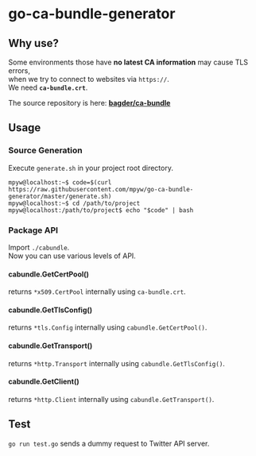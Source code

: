 # go-ca-bundle-generator

## Why use?

Some environments those have **no latest CA information** may cause TLS errors,  
when we try to connect to websites via `https://`.  
We need **`ca-bundle.crt`**.

The source repository is here: **[bagder/ca-bundle](https://github.com/bagder/ca-bundle)**

## Usage

### Source Generation

Execute `generate.sh` in your project root directory.

```ShellSession
mpyw@localhost:~$ code=$(curl https://raw.githubusercontent.com/mpyw/go-ca-bundle-generator/master/generate.sh)
mpyw@localhost:~$ cd /path/to/project
mpyw@localhost:/path/to/project$ echo "$code" | bash
```

### Package API

Import `./cabundle`.  
Now you can use various levels of API.

#### cabundle.GetCertPool()

returns `*x509.CertPool` internally using `ca-bundle.crt`.

#### cabundle.GetTlsConfig()

returns `*tls.Config` internally using `cabundle.GetCertPool()`.

#### cabundle.GetTransport()

returns `*http.Transport` internally using `cabundle.GetTlsConfig()`.

#### cabundle.GetClient()

returns `*http.Client` internally using `cabundle.GetTransport()`.

## Test

`go run test.go` sends a dummy request to Twitter API server.
